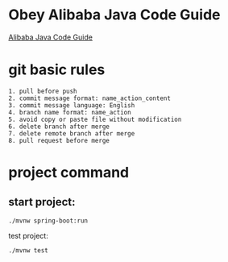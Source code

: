 # Obey Alibaba Java Code Guide
[Alibaba Java Code Guide](https://github.com/alibaba/Alibaba-Java-Coding-Guidelines)
# git basic rules
    1. pull before push
    2. commit message format: name_action_content
    3. commit message language: English
    4. branch name format: name_action
    5. avoid copy or paste file without modification
    6. delete branch after merge
    7. delete remote branch after merge
    8. pull request before merge
# project command
## start project:
```
./mvnw spring-boot:run 
```

test project:
```
./mvnw test
```
